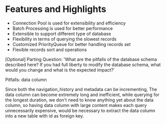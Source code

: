 # Features and Highlights

- Connection Pool is used for extensibility and efficiency
- Batch Processing is used for better performance
- Extensible to support different type of database
- Flexibility in terms of querying the slowest records
- Customized PriorityQueue for better handling records set
- Flexible records sort and operations


[Optional] Parting Question:
'What are the pitfalls of the database schema described here? If you had full liberty to modify the database schema, 
what would you change and what is the expected impact?'

Pitfalls: data column

Since both the navigation_history and metadata can be incrementing, The data column can become extremely long and 
inefficient, while querying for the longest duration, we don't need to know anything yet about the data column, 
so having data column with large content makes each query unnecessarily expensive, would be necessary to extract 
the data column into a new table with id as foreign key.

